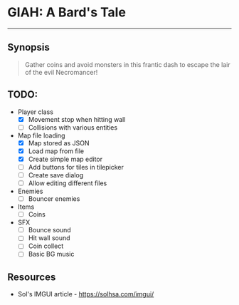 # GIAH: A Bard's Tale
---
## Synopsis
> Gather coins and avoid monsters in this frantic dash to escape the lair of the evil Necromancer!

## TODO:
* Player class
    - [x] Movement stop when hitting wall
    - [ ] Collisions with various entities
* Map file loading
    - [x] Map stored as JSON
    - [x] Load map from file
    - [x] Create simple map editor
    - [ ] Add buttons for tiles in tilepicker
    - [ ] Create save dialog
    - [ ] Allow editing different files
* Enemies
    - [ ] Bouncer enemies
* Items
    - [ ] Coins
* SFX
    - [ ] Bounce sound
    - [ ] Hit wall sound
    - [ ] Coin collect
    - [ ] Basic BG music

## Resources
 - Sol's IMGUI article - https://solhsa.com/imgui/
